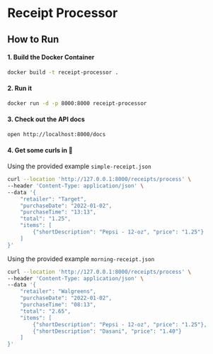 # Receipt Processor

## How to Run
#### 1. Build the Docker Container
```bash
docker build -t receipt-processor .
```
#### 2. Run it
```bash
docker run -d -p 8000:8000 receipt-processor
```
#### 3. Check out the API docs
```bash
open http://localhost:8000/docs
```
#### 4. Get some curls in 💪
Using the provided example `simple-receipt.json`
```bash
curl --location 'http://127.0.0.1:8000/receipts/process' \
--header 'Content-Type: application/json' \
--data '{
    "retailer": "Target",
    "purchaseDate": "2022-01-02",
    "purchaseTime": "13:13",
    "total": "1.25",
    "items": [
        {"shortDescription": "Pepsi - 12-oz", "price": "1.25"}
    ]
}'
```
Using the provided example `morning-receipt.json`
```bash
curl --location 'http://127.0.0.1:8000/receipts/process' \
--header 'Content-Type: application/json' \
--data '{
    "retailer": "Walgreens",
    "purchaseDate": "2022-01-02",
    "purchaseTime": "08:13",
    "total": "2.65",
    "items": [
        {"shortDescription": "Pepsi - 12-oz", "price": "1.25"},
        {"shortDescription": "Dasani", "price": "1.40"}
    ]
}'
```